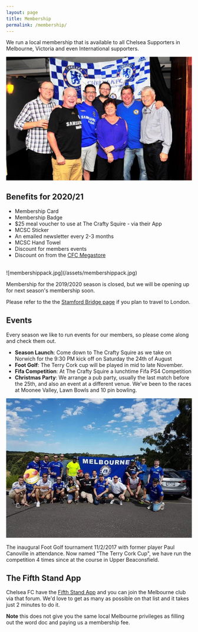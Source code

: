 ```yaml
---
layout: page
title: Membership
permalink: /membership/
---
```

We run a local membership that is available to all Chelsea Supporters in Melbourne, Victoria and even International supporters.

![membership](/assets/membership1.jpg)

## Benefits for 2020/21
- Membership Card
- Membership Badge
- $25 meal voucher to use at The Crafty Squire - via their App
- MCSC Sticker
- An emailed newsletter every 2-3 months
- MCSC Hand Towel
- Discount for members events
- Discount on from the [CFC Megastore](https://www.chelseamegastore.com)

<br>
![membershippack.jpg](/assets/membershippack.jpg)
<br>

Membership for the 2019/2020 season is closed, but we will be opening up for next season's membership soon. 

Please refer to the the [Stamford Bridge page](https://www.melbournechelsea.com.au/stamfordbridge/) if you plan to travel to London.


## Events
Every season we like to run events for our members, so please come along and check them out.

- **Season Launch**: Come down to The Crafty Squire as we take on Norwich for the 9:30 PM kick off on Saturday the 24th of August
- **Foot Golf**: The Terry Cork cup will be played in mid to late November.
- **Fifa Competition**: At The Crafty Squire a lunchtime Fifa PS4 Competition
- **Christmas Party**: We arrange a pub party, usually the last match before the 25th, and also an event at a different venue. We’ve been to the races at Moonee Valley, Lawn Bowls and 10 pin bowling.

![terrycorkcup](/assets/membershipcomp.jpg)

The inaugural Foot Golf tournament 11/2/2017 with former player Paul Canoville in attendance. Now named "The Terry Cork Cup", we have run the competition 4 times since at the course in Upper Beaconsfield.


## The Fifth Stand App
Chelsea FC have the [Fifth Stand App](https://apps.apple.com/au/app/chelsea-fc-the-5th-stand/id1353142218) and you can join the Melbourne club via that forum. We'd love to get as many as possible on that list and it takes just 2 minutes to do it.

**Note** this does not give you the same local Melbourne privileges as filling out the word doc and paying us a membership fee.
